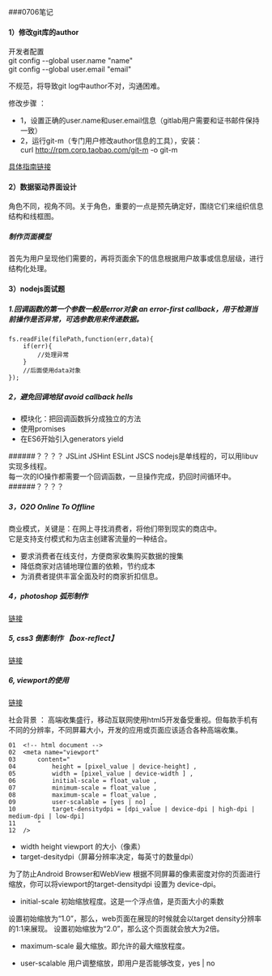 ###0706笔记  

#### 1）修改git库的author
开发者配置  
	git config --global user.name "name"  
	git config --global user.email "email"

不规范，将导致git log中author不对，沟通困难。

修改步骤 ：  

+ 1，设置正确的user.name和user.email信息（gitlab用户需要和证书邮件保持一致）  
+ 2，运行git-m（专门用户修改author信息的工具），安装：  
	curl  http://rpm.corp.taobao.com/git-m  -o git-m  


[具体指南链接](http://baike.corp.taobao.com/index.php/Git-m)


#### 2）数据驱动界面设计

角色不同，视角不同。关于角色，重要的一点是预先确定好，围绕它们来组织信息结构和线框图。

##### 制作页面模型

首先为用户呈现他们需要的，再将页面余下的信息根据用户故事或信息层级，进行结构化处理。


#### 3）nodejs面试题

##### 1.回调函数的第一个参数一般是error对象 an error-first callback，用于检测当前操作是否异常，可选参数用来传递数据。
	fs.readFile(filePath,function(err,data){
		if(err){
			//处理异常
		}
		//后面使用data对象
	});


##### 2，避免回调地狱 avoid callback hells
+ 模块化：把回调函数拆分成独立的方法
+ 使用promises
+ 在ES6开始引入generators yield

######？？？？  JSLint JSHint ESLint JSCS
nodejs是单线程的，可以用libuv实现多线程。  
每一次的IO操作都需要一个回调函数，一旦操作完成，扔回时间循环中。
######？？？？  

##### 3，O2O Online To Offline
商业模式，关键是：在网上寻找消费者，将他们带到现实的商店中。  
它是支持支付模式和为店主创建客流量的一种结合。
  
+ 要求消费者在线支付，方便商家收集购买数据的搜集  
+ 降低商家对店铺地理位置的依赖，节约成本  
+ 为消费者提供丰富全面及时的商家折扣信息。


##### 4，photoshop 弧形制作
[链接](http://www.zcool.com.cn/article/ZMTYyNTAw.html)

##### 5, css3 倒影制作 【box-reflect】
[链接](http://www.w3cplus.com/css3/css3-box-reflect.html)


##### 6, viewport的使用
[链接](http://www.php100.com/html/webkaifa/HTML5/2012/0831/10979.html)

社会背景 ： 高端收集盛行，移动互联网使用html5开发备受重视。但每款手机有不同的分辨率，不同屏幕大小，开发的应用或页面应该适合各种高端收集。 

	01	<!-- html document -->
	02	<meta name="viewport"
	03	    content="
	04	        height = [pixel_value | device-height] ,
	05	        width = [pixel_value | device-width ] ,
	06	        initial-scale = float_value ,
	07	        minimum-scale = float_value ,
	08	        maximum-scale = float_value ,
	09	        user-scalable = [yes | no] ,
	10	        target-densitydpi = [dpi_value | device-dpi | high-dpi | medium-dpi | low-dpi]
	11	    "
	12	/>


+  width height  viewport 的大小（像素）
+  target-desitydpi（屏幕分辨率决定，每英寸的数量dpi）

为了防止Android Browser和WebView 根据不同屏幕的像素密度对你的页面进行缩放，你可以将viewport的target-densitydpi 设置为 device-dpi。

+  initial-scale 初始缩放程度。这是一个浮点值，是页面大小的乘数

设置初始缩放为“1.0”，那么，web页面在展现的时候就会以target density分辨率的1:1来展现。
设置初始缩放为“2.0”，那么这个页面就会放大为2倍。

+ maximum-scale 最大缩放。即允许的最大缩放程度。
+ user-scalable 用户调整缩放，即用户是否能够改变，yes | no


	<meta name="viewport" content="width=device-width, initial-scale=1, maximum-scale=1">
















